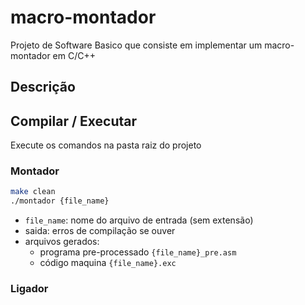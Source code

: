 # macro-montador
Projeto de Software Basico que consiste em implementar um macro-montador em C/C++

## Descrição
<!--
    descrever detalhes do projeto
-->

## Compilar / Executar
Execute os comandos na pasta raiz do projeto

### Montador

```sh
make clean
./montador {file_name}
```

- `file_name`: nome do arquivo de entrada (sem extensão)
- saida: erros de compilação se ouver
- arquivos gerados: 
    - programa pre-processado `{file_name}_pre.asm`
    - código maquina `{file_name}.exc`

### Ligador
<!--
    como executar o ligador e detalhes de I/O
-->
